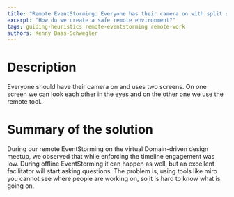 ```yaml
---
title: "Remote EventStorming: Everyone has their camera on with split screens"
excerpt: "How do we create a safe remote environment?"
tags: guiding-heuristics remote-eventstorming remote-work
authors: Kenny Baas-Schwegler
---
```


# Description

Everyone should have their camera on and uses two screens. On one screen we can look each other in the eyes and on the other one we use the remote tool.

# Summary of the solution

During our remote EventStorming on the virtual Domain-driven design meetup, we observed that while enforcing the timeline engagement was low. During offline EventStorming it can happen as well, but an excellent facilitator will start asking questions. The problem is, using tools like miro you cannot see where people are working on, so it is hard to know what is going on.
